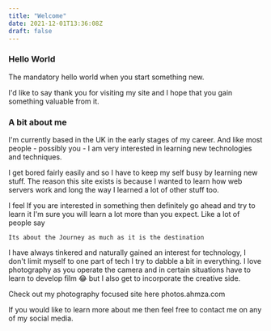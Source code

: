 ```yaml
---
title: "Welcome"
date: 2021-12-01T13:36:08Z
draft: false
---
```


### Hello World

The mandatory hello world when you start something new.

I'd like to say thank you for visiting my site and I hope that you
gain something valuable from it.

### A bit about me

I'm currently based in the UK in the early stages of my career. And
like most people - possibly you - I am very interested in learning
new technologies and techniques.

I get bored fairly easily and so I have to keep my self busy by
learning new stuff. The reason this site exists is because I wanted
to learn how web servers work and long the way I learned a lot of
other stuff too.

I feel If you are interested in something then definitely go ahead
and try to learn it I'm sure you will learn a lot more than you
expect. Like a lot of people say

    Its about the Journey as much as it is the destination

I have always tinkered and naturally gained an interest for
technology, I don't limit myself to one part of tech I try to dabble
a bit in everything. I love photography as you operate the camera and
in certain situations have to learn to develop film 😂 but I also get
to incorporate the creative side.

Check out my photography focused site here photos.ahmza.com

If you would like to learn more about me then feel free to contact me
on any of my social media.
